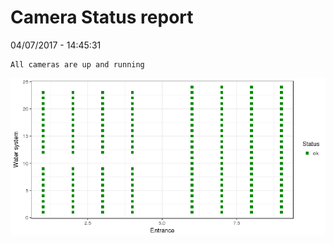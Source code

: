 Camera Status report
================
04/07/2017 - 14:45:31

    All cameras are up and running

![](camreport_files/figure-markdown_github/unnamed-chunk-2-1.png)
